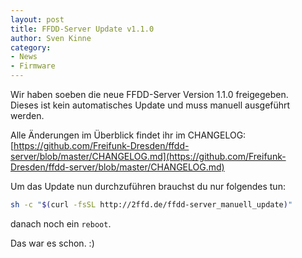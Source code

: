 ```yaml
---
layout: post
title: FFDD-Server Update v1.1.0
author: Sven Kinne
category:
- News
- Firmware
---
```


Wir haben soeben die neue FFDD-Server Version 1.1.0 freigegeben.<br />
Dieses ist kein automatisches Update und muss manuell ausgeführt werden.

Alle Änderungen im Überblick findet ihr im CHANGELOG:<br />
[https://github.com/Freifunk-Dresden/ffdd-server/blob/master/CHANGELOG.md](https://github.com/Freifunk-Dresden/ffdd-server/blob/master/CHANGELOG.md)

Um das Update nun durchzuführen brauchst du nur folgendes tun:

```bash
sh -c "$(curl -fsSL http://2ffd.de/ffdd-server_manuell_update)"
```

danach noch ein `reboot`.

Das war es schon. :)
